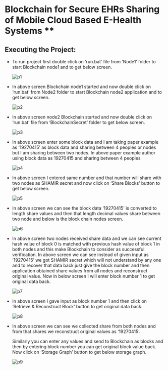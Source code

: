 # Blockchain for Secure EHRs Sharing of Mobile Cloud Based E-Health Systems **

## Executing the Project:
- To run project first double click on ‘run.bat’ file from ‘Node1’ folder to start Blockchain node1 and to get below screen.

  ![p1](https://user-images.githubusercontent.com/104061649/185744172-b859de83-d822-4bda-b2ec-63a5a9256693.jpg)
  
- In above screen Blockchain node1 started and now double click on ‘run.bat’ from Node2 folder to start Blockchain node2 application and to get below screen.

  ![p2](https://user-images.githubusercontent.com/104061649/185744447-07c36074-d82e-478d-a5af-27084a603d8b.jpg)

- In above screen node2 Blockchain started and now double click on ‘run.bat’ file from ‘BlockchainSecret’ folder to get below screen.

  ![p3](https://user-images.githubusercontent.com/104061649/185744554-f6d07ede-a48b-4242-bc55-d1aa30a581f3.jpg)

- In above screen enter some block data and I am taking paper example as ‘19270415’ as block data and sharing between 4 peoples or nodes but I am sharing between two nodes. 
  In above paper example author using block data as 19270415 and sharing between 4 peoples

  ![p4](https://user-images.githubusercontent.com/104061649/185744555-71aaae4e-af8a-45ce-ba73-f136845fbcce.jpg)
  
- In above screen I entered same number and that number will share with two nodes as SHAMIR secret and now click on ‘Share Blocks’ button to get below screen.

  ![p5](https://user-images.githubusercontent.com/104061649/185744559-2b3cfec7-e842-46af-a273-4e1eceb8b21a.jpg)

- In above screen we can see the block data ‘19270415’ is converted to length share values and then that length decimal values share between two node and below is the block chain nodes screen.
  
  ![p6](https://user-images.githubusercontent.com/104061649/185744536-44164206-0130-41d5-b82f-ae5318345733.jpg)

- In above screen two nodes received share data and we can see current hash value of block 0 is matched with previous hash value of block 1 in both nodes and this make Blockchain to consider as successful verification. In above screen we can see instead of given input as ‘19270415’ we got SHAMIR secret which will not understand by any one and to recover that data back just give the block number and then application obtained share values from all nodes and reconstruct original value. Now in below screen I will enter block number 1 to get original data back.
  
  ![p7](https://user-images.githubusercontent.com/104061649/185744544-d515eff6-6dfe-4b8a-a81b-8e835827e984.jpg)

- In above screen I gave input as block number 1 and then click on ‘Retrieve & Reconstruct Block’ button to get original data back.
  
  ![p8](https://user-images.githubusercontent.com/104061649/185744550-bb314d90-a43f-4fe7-915f-f2826e04046d.jpg)

- In above screen we can see we collected share from both nodes and from that shares we reconstruct original values as ‘19270415’.


  Similarly you can enter any values and send to Blockchain as blocks and then by entering block number you can get original block value back. Now click on ‘Storage     Graph’ button to get below storage graph.

  ![p9](https://user-images.githubusercontent.com/104061649/185744553-24becd1a-6a19-4c1b-b5bb-310c1108534e.jpg)



